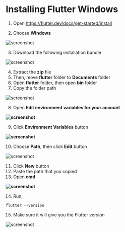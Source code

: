 # Installing Flutter Windows



1. Open https://flutter.dev/docs/get-started/install

2. Choose **Windows**

![screenshot](https://lh6.googleusercontent.com/4JKAn2qqi-tspNzl-Wvz0dGxeH7PX9U_68-_fFMBgWta2OmOI9gAqyM9gfFuMx6Ab_V-sAC_cPQemp5XDbWkHVs3BY6QLUn7EmYe3SrZA-aIbz0v2QG54jsc6c8g_jn_CmGET4XQ)



3. Download the following installation bundle 

![screenshot](https://lh3.googleusercontent.com/6U_8_9-RdyyT1j_1KtM3W8qiIbFXi6qJ4tJj7K-6eaq6TIjhyJQGyiODiHiKAu3vA-4N2yTg_uETyO07qaZX2x5u1-D8bFjDAans3GKpkQ9g98gQx41XHGCEF1QXt6fAF7h9KzoQ)





4. Extract the **zip** file
5. Then, move **flutter** folder to **Documents** folder
6. Open **flutter** folder, then open **bin** folder
7. Copy the folder path

![screenshot](https://lh5.googleusercontent.com/YQE5rPBBQlyIqIKzagmbFKtd1vfHXDt6f9GH6JkwXEeMi9yu7hsK6MfPD4cen5RJFdOvPIgyup_4uv3bgH9ZVLAL9crw6Cplqob-Arv-HmNw8RjFcNAjpVRInC_OHnzF_UloQxSa)






8. Open **Edit environment variables for your account**

**![screenshot](https://lh3.googleusercontent.com/WK4fi2vk3nQ1lchmyt7FiJTz0Uz4fDPndH2zZtWYwYJ6iZ1EJb9NaFd5KWsLHH7X0CChNv1jwoaUYxfuqfRu858VgTyxJKCmL2YtgY33FGWlsZ_mdaV2yuhPIiLvRkQUkTRPThgN)**





9. Click **Environment Variables** button

**![screenshot](https://lh5.googleusercontent.com/1SjgUOWWCDRQ63K8Hb1Tru7PysBOwRwEShs-Yd31KBxV7d0KL1B63c3ll4cyKG8k5g-aD8amH79NnR8FWJhUsXjySvdsWl2IJ_K7RSR790JBIbJwsr4mddJAQjdDtTGRcLPvoRP-)**

10. Choose **Path**, then click **Edit** button 

![screenshot](https://user-images.githubusercontent.com/24327781/119426909-b7a18480-bccf-11eb-9fb3-a44b37c0bf8a.png)





11. Click **New** button
12. Paste the path that you copied
13. Open **cmd** 

**![screenshot](https://lh4.googleusercontent.com/YXY2MgovQBm4wUznSE-JWpBgiN6JEinuo4VnB9iBI2H1SyugIr-LjpZpAw0vvJN5ZX48f3ys3NR67Pq7oPpRyUHMeebdfRszwuNQ5waH9QgqU7g-9BemZDgZmuS7fnz8nwzfGhJD)**





14. Run,

```shell
flutter --version
```

15. Make sure it will give you the Flutter version

![screenshot](https://lh3.googleusercontent.com/K_JjHHFty4SnuXPMtHiTD5kTYlpIPRRKGE6SOAjYqMTKwZ7hCaSN0Qxax81w9VZmK8Cb_72tsmqSfJBctNPw2QAvORqbIw_zjAzkcSyPxdP0aeAWSBMdY8gKb5GT8J6N9fBlf2KA)


